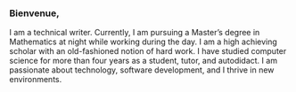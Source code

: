 ### Bienvenue, 

I am a technical writer. Currently, I am pursuing a Master’s degree in Mathematics at night while working during the day. I am a high achieving scholar with an old-fashioned notion of hard work. I have studied computer science for more than four years as a student, tutor, and autodidact. I am passionate about technology, software development, and I thrive in new environments.


<!--
**dylan-wolf/Dylan-Wolf** is a ✨ _special_ ✨ repository because its `README.md` (this file) appears on your GitHub profile.

Here are some ideas to get you started:

- 🔭 I’m currently working on ...
- 🌱 I’m currently learning ...
- 👯 I’m looking to collaborate on ...
- 🤔 I’m looking for help with ...
- 💬 Ask me about ...
- 📫 How to reach me: ...
- 😄 Pronouns: ...
- ⚡ Fun fact: ...
-->
